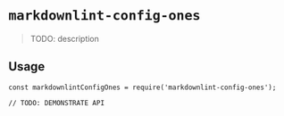 # `markdownlint-config-ones`

> TODO: description

## Usage

```
const markdownlintConfigOnes = require('markdownlint-config-ones');

// TODO: DEMONSTRATE API
```
